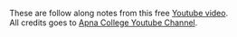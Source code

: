 These are follow along notes from this free [Youtube video](https://youtu.be/irqbmMNs2Bo?si=z8T3GaI5k7kTmPIB).  
All credits goes to [Apna College Youtube Channel](https://www.youtube.com/@ApnaCollegeOfficial).
